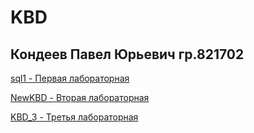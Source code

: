 # KBD


## Кондеев Павел Юрьевич гр.821702


[sql1 - Первая лабораторная](sql1)


[NewKBD - Вторая лабораторная](NewKBD)


[KBD_3 - Третья лабораторная](KBD_3)
